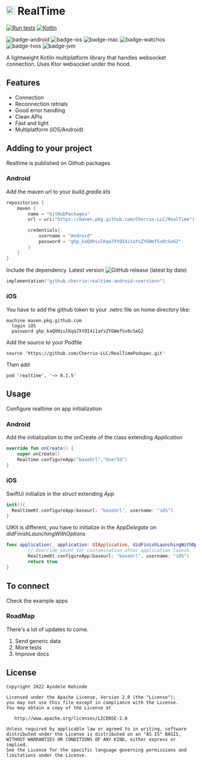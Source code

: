 # <img src="https://kotlinlang.org/assets/images/favicon.svg" height="23"/> RealTime
[![Run tests](https://github.com/Cherrio-LLC/RealTime/actions/workflows/test.yml/badge.svg)](https://github.com/Cherrio-LLC/RealTime/actions/workflows/test.yml)
[![Kotlin](https://img.shields.io/badge/Kotlin-1.7.10-blue.svg?style=flat&logo=kotlin)](https://kotlinlang.org)


![badge-android](http://img.shields.io/badge/platform-android-6EDB8D.svg?style=flat)
![badge-ios](http://img.shields.io/badge/platform-ios-CDCDCD.svg?style=flat)
![badge-mac](http://img.shields.io/badge/platform-macos-111111.svg?style=flat)
![badge-watchos](http://img.shields.io/badge/platform-watchos-C0C0C0.svg?style=flat)
![badge-tvos](http://img.shields.io/badge/platform-tvos-808080.svg?style=flat)
![badge-jvm](http://img.shields.io/badge/platform-jvm-DB413D.svg?style=flat)


A lightweight Kotlin multiplatform library that handles websocket connection.
Uses Ktor websocket under the hood.

## Features
- Connection
- Reconnection retrials
- Good error handling
- Clean APIs
- Fast and light
- Multiplatform (iOS/Android)

## Adding to your project

Realtime is published on Github packages

### Android
Add the maven url to your *build.gradle.kts*
```kotlin
repositories {
    maven {
        name = "GitHubPackages"
        url = uri("https://maven.pkg.github.com/Cherrio-LLC/RealTime")

        credentials{
            username = "Android"
            password = "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"
        }
    }
}
```

Include the dependency. Latest version ![GitHub release (latest by date)](https://img.shields.io/github/v/release/Cherrio-LLC/RealTime)
```kotlin
implementation("github.cherrio:realtime-android:<version>")
```

### iOS

You have to add the github token to your .netrc file on home directory like:

```
machine maven.pkg.github.com
  login iOS
  password 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

```

Add the source to your Podfile

```
source 'https://github.com/Cherrio-LLC/RealTimePodspec.git'
```
Then add
```
pod 'realtime', '~> 0.1.5'
```


## Usage
Configure realtime on app initialization

### Android
Add the initialization to the onCreate of the class extending *Application*
```kotlin
override fun onCreate() {
    super.onCreate()
    Realtime.configureApp("baseUrl","UserId")
}
```

### iOS
SwiftUi initialize in the *struct* extending *App* 
```swift
init(){
  RealtimeKt.configureApp(baseurl: "baseUrl", username: "iOS")      
}
```
UIKit is different, you have to initialize in the *AppDelegate* on *didFinishLaunchingWithOptions*

```swift
func application(_ application: UIApplication, didFinishLaunchingWithOptions launchOptions: [UIApplication.LaunchOptionsKey: Any]?) -> Bool {
        // Override point for customization after application launch.
        RealtimeKt.configureApp(baseurl: "baseUrl", username: "iOS")
        return true
}
```

## To connect
Check the example apps



### RoadMap
There's a lot of updates to come.
1. Send generic data
2. More tests
3. Improve docs

## License

    Copyright 2022 Ayodele Kehinde

    Licensed under the Apache License, Version 2.0 (the "License");
    you may not use this file except in compliance with the License.
    You may obtain a copy of the License at

       http://www.apache.org/licenses/LICENSE-2.0

    Unless required by applicable law or agreed to in writing, software
    distributed under the License is distributed on an "AS IS" BASIS,
    WITHOUT WARRANTIES OR CONDITIONS OF ANY KIND, either express or implied.
    See the License for the specific language governing permissions and
    limitations under the License.